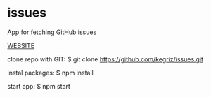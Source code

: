 # issues
App for fetching GitHub issues

<a target="new" href="http://rafalrudko.com/code/issues/">WEBSITE</a>

clone repo with GIT:
$ git clone https://github.com/kegriz/issues.git

instal packages:
$ npm install

start app:
$ npm start
